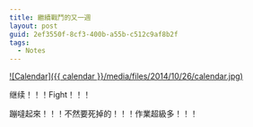 ```yaml
---
title: 繼續戰鬥的又一週
layout: post
guid: 2ef3550f-8cf3-400b-a55b-c512c9af8b2f
tags:
  - Notes
---
```


<!--
[![bridge to wonderland]({{ site.baseurl }}/media/files/2014/09/05/bridge-to-wonderland.jpg)](http://500px.com/photo/82158657)

[Lucian](http://lucianmarin.com/ "Lucian")
-->

[![Calendar]({{ calendar }}/media/files/2014/10/26/calendar.jpg)](https://500px.com/photo/87645335/calendar-by-keai-sing)

继续！！！Fight！！！

蹦噠起來！！！不然要死掉的！！！作業超級多！！！

